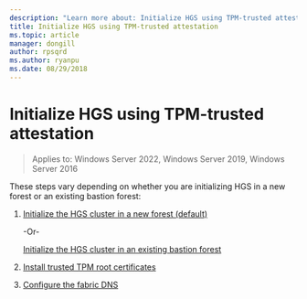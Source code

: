 ```yaml
---
description: "Learn more about: Initialize HGS using TPM-trusted attestation"
title: Initialize HGS using TPM-trusted attestation
ms.topic: article
manager: dongill
author: rpsqrd
ms.author: ryanpu
ms.date: 08/29/2018
---
```


# Initialize HGS using TPM-trusted attestation

>Applies to: Windows Server 2022, Windows Server 2019, Windows Server 2016

These steps vary depending on whether you are initializing HGS in a new forest or an existing bastion forest:

1. [Initialize the HGS cluster in a new forest (default)](guarded-fabric-initialize-hgs-tpm-mode-default.md)

   -Or-

   [Initialize the HGS cluster in an existing bastion forest](guarded-fabric-initialize-hgs-tpm-mode-bastion.md)

2. [Install trusted TPM root certificates](guarded-fabric-install-trusted-tpm-root-certificates.md)
3. [Configure the fabric DNS](guarded-fabric-configuring-fabric-dns.md)

